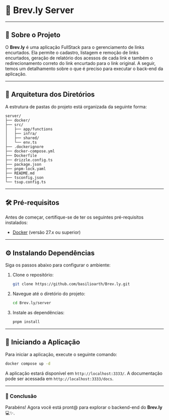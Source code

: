 # 🔗 **Brev.ly Server**

---

## 📘 **Sobre o Projeto**

O **Brev.ly** é uma aplicação FullStack para o gerenciamento de links encurtados. Ela permite o cadastro, listagem e remoção de links encurtados, geração de relatório dos acessos de cada link e também o redirecionamento correto do link encurtado para o link original. A seguir, temos um detalhamento sobre o que é preciso para executar o back-end da aplicação.

---

## 📂 **Arquitetura dos Diretórios**

A estrutura de pastas do projeto está organizada da seguinte forma:

```
server/
├── docker/
├── src/
│   ├── app/functions
│   ├── infra/
│   ├── shared/
│   └── env.ts
├── .dockerignore
├── docker-compose.yml
├── Dockerfile
├── drizzle.config.ts
├── package.json
├── pnpm-lock.yaml
├── README.md
├── tsconfig.json
└── tsup.config.ts
```

---

## 🛠️ **Pré-requisitos**

Antes de começar, certifique-se de ter os seguintes pré-requisitos instalados:

- [Docker](https://www.docker.com/get-started/) (versão 27.x ou superior)

---

## ⚙️ **Instalando Dependências**

Siga os passos abaixo para configurar o ambiente:

1. Clone o repositório:
   ```bash
   git clone https://github.com/basilioarth/Brev.ly.git
   ```

2. Navegue até o diretório do projeto:
   ```bash
   cd Brev.ly/server
   ```

3. Instale as dependências:
   ```bash
   pnpm install
   ```
---

## 🚀 **Iniciando a Aplicação**

Para iniciar a aplicação, execute o seguinte comando:

```bash
docker compose up -d
```

A aplicação estará disponível em `http://localhost:3333/`. A documentação pode ser acessada em `http://localhost:3333/docs`.

---

### 🎉 Conclusão

Parabéns! Agora você está pront@ para explorar o backend-end do **Brev.ly** 💻✨.